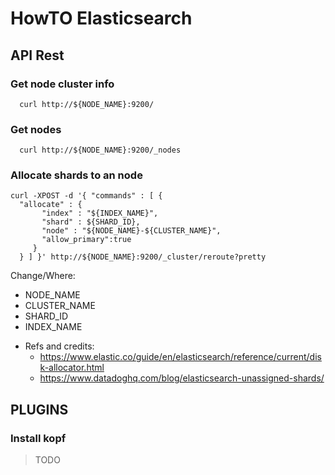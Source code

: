 # HowTO Elasticsearch

## API Rest

### Get node cluster info

```shell
  curl http://${NODE_NAME}:9200/
```

### Get nodes 

```shell
  curl http://${NODE_NAME}:9200/_nodes
```

### Allocate shards to an node

```shell
curl -XPOST -d '{ "commands" : [ {
  "allocate" : {
       "index" : "${INDEX_NAME}", 
       "shard" : ${SHARD_ID}, 
       "node" : "${NODE_NAME}-${CLUSTER_NAME}",
       "allow_primary":true 
     } 
  } ] }' http://${NODE_NAME}:9200/_cluster/reroute?pretty
```

Change/Where:
 - NODE_NAME
 - CLUSTER_NAME
 - SHARD_ID
 - INDEX_NAME

* Refs and credits: 
  * https://www.elastic.co/guide/en/elasticsearch/reference/current/disk-allocator.html
  * https://www.datadoghq.com/blog/elasticsearch-unassigned-shards/
 

## PLUGINS

### Install kopf

> TODO
